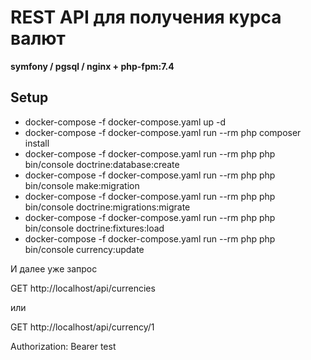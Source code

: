 # REST API для получения курса валют 

**symfony / pgsql / nginx + php-fpm:7.4**

## Setup

- docker-compose -f docker-compose.yaml up -d
- docker-compose -f docker-compose.yaml run --rm php composer install
- docker-compose -f docker-compose.yaml run --rm php php bin/console doctrine:database:create
- docker-compose -f docker-compose.yaml run --rm php php bin/console make:migration
- docker-compose -f docker-compose.yaml run --rm php php bin/console doctrine:migrations:migrate
- docker-compose -f docker-compose.yaml run --rm php php bin/console doctrine:fixtures:load
- docker-compose -f docker-compose.yaml run --rm php php bin/console currency:update

И далее уже запрос 

GET http://localhost/api/currencies

или

GET http://localhost/api/currency/1

Authorization: Bearer test
